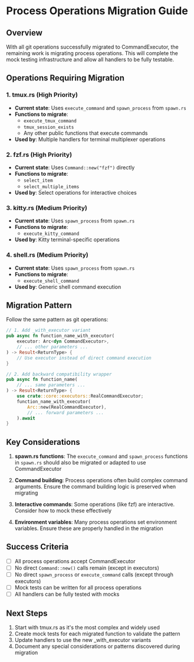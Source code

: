 # Process Operations Migration Guide

## Overview

With all git operations successfully migrated to CommandExecutor, the remaining work is migrating process operations. This will complete the mock testing infrastructure and allow all handlers to be fully testable.

## Operations Requiring Migration

### 1. tmux.rs (High Priority)
- **Current state**: Uses `execute_command` and `spawn_process` from `spawn.rs`
- **Functions to migrate**:
  - `execute_tmux_command`
  - `tmux_session_exists`
  - Any other public functions that execute commands
- **Used by**: Multiple handlers for terminal multiplexer operations

### 2. fzf.rs (High Priority)
- **Current state**: Uses `Command::new("fzf")` directly
- **Functions to migrate**:
  - `select_item`
  - `select_multiple_items`
- **Used by**: Select operations for interactive choices

### 3. kitty.rs (Medium Priority)
- **Current state**: Uses `spawn_process` from `spawn.rs`
- **Functions to migrate**:
  - `execute_kitty_command`
- **Used by**: Kitty terminal-specific operations

### 4. shell.rs (Medium Priority)
- **Current state**: Uses `spawn_process` from `spawn.rs`
- **Functions to migrate**:
  - `execute_shell_command`
- **Used by**: Generic shell command execution

## Migration Pattern

Follow the same pattern as git operations:

```rust
// 1. Add _with_executor variant
pub async fn function_name_with_executor(
    executor: Arc<dyn CommandExecutor>,
    // ... other parameters ...
) -> Result<ReturnType> {
    // Use executor instead of direct command execution
}

// 2. Add backward compatibility wrapper
pub async fn function_name(
    // ... same parameters ...
) -> Result<ReturnType> {
    use crate::core::executors::RealCommandExecutor;
    function_name_with_executor(
        Arc::new(RealCommandExecutor),
        // ... forward parameters ...
    ).await
}
```

## Key Considerations

1. **spawn.rs functions**: The `execute_command` and `spawn_process` functions in `spawn.rs` should also be migrated or adapted to use CommandExecutor

2. **Command building**: Process operations often build complex command arguments. Ensure the command building logic is preserved when migrating

3. **Interactive commands**: Some operations (like fzf) are interactive. Consider how to mock these effectively

4. **Environment variables**: Many process operations set environment variables. Ensure these are properly handled in the migration

## Success Criteria

- [ ] All process operations accept CommandExecutor
- [ ] No direct `Command::new()` calls remain (except in executors)
- [ ] No direct `spawn_process` or `execute_command` calls (except through executors)
- [ ] Mock tests can be written for all process operations
- [ ] All handlers can be fully tested with mocks

## Next Steps

1. Start with tmux.rs as it's the most complex and widely used
2. Create mock tests for each migrated function to validate the pattern
3. Update handlers to use the new _with_executor variants
4. Document any special considerations or patterns discovered during migration